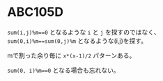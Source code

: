 # ABC105D
`sum(i,j)%m==0` となるような `i` と `j` を探すのではなく、 `sum(0,i)%m==sum(0,j)%m` となるような(i,j)を探す。

mで割った余り毎に `x*(x-1)/2` パターンある。 

`sum(0, i)%m==0` となる場合も忘れない。 
